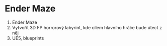 # Ender Maze
1. Ender Maze
2. Vytvořit 3D FP horrorový labyrint, kde cílem hlavního hráče bude útect z něj
3. UE5, blueprints
